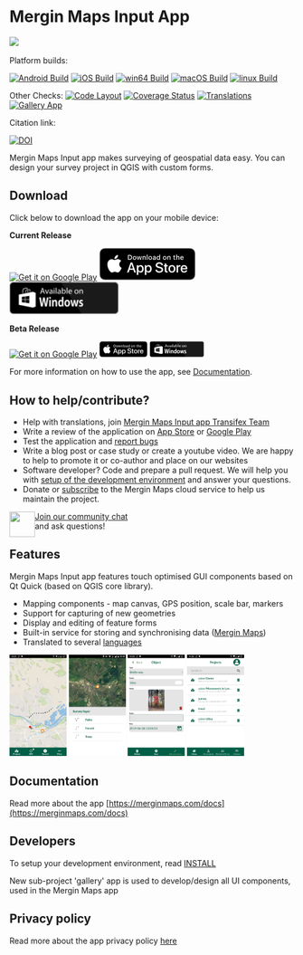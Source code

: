 # Mergin Maps Input App

<img src="images/MM_logo.png" width=350>

Platform builds:

[![Android Build](https://github.com/MerginMaps/input/workflows/Android/badge.svg)](https://github.com/MerginMaps/input/actions?query=workflow%3A%22Android%22)
[![iOS Build](https://github.com/MerginMaps/input/workflows/iOS%20Build/badge.svg)](https://github.com/MerginMaps/input/actions?query=workflow%3A%22iOS+Build%22)
[![win64 Build](https://github.com/MerginMaps/input/actions/workflows/win.yml/badge.svg)](https://github.com/MerginMaps/input/actions/workflows/win.yml)
[![macOS Build](https://github.com/MerginMaps/input/actions/workflows/macos.yml/badge.svg)](https://github.com/MerginMaps/input/actions/workflows/macos.yml)
[![linux Build](https://github.com/MerginMaps/input/actions/workflows/linux.yml/badge.svg)](https://github.com/MerginMaps/input/actions/workflows/linux.yml)

Other Checks:
[![Code Layout](https://github.com/MerginMaps/input/workflows/Code%20Layout/badge.svg)](https://github.com/MerginMaps/input/actions?query=workflow%3A%22Code+Layout%22)
[![Coverage Status](https://coveralls.io/repos/github/MerginMaps/input/badge.svg?branch=master)](https://coveralls.io/github/MerginMaps/input?branch=master)
[![Translations](https://github.com/MerginMaps/input/actions/workflows/i18n.yml/badge.svg)](https://github.com/MerginMaps/input/actions/workflows/i18n.yml)
[![Gallery App](https://github.com/MerginMaps/input/actions/workflows/gallery.yml/badge.svg)](https://github.com/MerginMaps/input/actions/workflows/gallery.yml)

Citation link:

[![DOI](https://zenodo.org/badge/46554390.svg)](https://zenodo.org/badge/latestdoi/46554390)

Mergin Maps Input app makes surveying of geospatial data easy. You can design your survey project in QGIS with custom forms.

## Download
Click below to download the app on your mobile device:

**Current Release**
<p>
<a href='https://play.google.com/store/apps/details?id=uk.co.lutraconsulting&ah=GSqwibzO2n63iMlCjHmMuBk89t4&pcampaignid=MKT-Other-global-all-co-prtnr-py-PartBadge-Mar2515-1&pcampaignid=MKT-Other-global-all-co-prtnr-py-PartBadge-Mar2515-1'><img alt='Get it on Google Play' src='images/google-play-store.png' height="57" /></a>
<a href='https://apps.apple.com/us/app/input/id1478603559?ls=1'><img alt='Download it from TestFlight' src='images/app-store.png' width="170" /></a>
<a href='https://github.com/MerginMaps/input/releases/latest'><img alt='Available on Windows' src='images/app_download_windows.png' height="57" /></a>
</p>

**Beta Release**
<p>
<a href='https://play.google.com/apps/testing/uk.co.lutraconsulting'><img alt='Get it on Google Play' src='images/google-play-store.png' height="28.5" /></a>
<a href='https://testflight.apple.com/join/JO5EIywn'><img alt='Download it from TestFlight' src='images/app-store.png' width="85" /></a>
<a href='https://github.com/MerginMaps/input/actions/workflows/win.yml'><img alt='Available on Windows' src='images/app_download_windows.png' height="28.5" /></a>
</p>

For more information on how to use the app, see [Documentation](https://merginmaps.com/docs).

## How to help/contribute?

- Help with translations, join [Mergin Maps Input app Transifex Team](https://explore.transifex.com/lutra-consulting/mergin-maps-input/)
- Write a review of the application on [App Store](https://apps.apple.com/us/app/mergin-maps/id1478603559) or [Google Play](https://play.google.com/store/apps/details?id=uk.co.lutraconsulting&hl=en&gl=US)
- Test the application and [report bugs](https://github.com/MerginMaps/input/issues)
- Write a blog post or case study or create a youtube video. We are happy to help to promote it or co-author and place on our websites
- Software developer? Code and prepare a pull request. We will help you with [setup of the development environment](./INSTALL.md) and answer your questions.
- Donate or [subscribe](https://merginmaps.com/) to the Mergin Maps cloud service to help us maintain the project.

<div><img align="left" width="45" height="45" src="https://raw.githubusercontent.com/MerginMaps/docs/main/src/.vuepress/public/slack.svg"><a href="https://merginmaps.com/community/join">Join our community chat</a><br/>and ask questions!</div>

## Features

Mergin Maps Input app features touch optimised GUI components based on Qt Quick (based on QGIS core library).

* Mapping components - map canvas, GPS position, scale bar, markers
* Support for capturing of new geometries
* Display and editing of feature forms
* Built-in service for storing and synchronising data ([Mergin Maps](https://merginmaps.com/))
* Translated to several [languages](https://www.transifex.com/lutra-consulting/input)

<p float="left">
    <img align="centre" src="https://github.com/MerginMaps/input/blob/master/images/screen1.jpg" width="20%">
    <img align="centre" src="https://github.com/MerginMaps/input/blob/master/images/screen2.jpg" width="20%">
    <img align="centre" src="https://github.com/MerginMaps/input/blob/master/images/screen3.jpg" width="20%">
    <img align="centre" src="https://github.com/MerginMaps/input/blob/master/images/screen4.jpg" width="20%">
</p>

## Documentation

Read more about the app [https://merginmaps.com/docs](https://merginmaps.com/docs)

## Developers

To setup your development environment, read [INSTALL](./INSTALL.md)

New sub-project 'gallery' app is used to develop/design all UI components, used in the Mergin Maps app

## Privacy policy
Read more about the app privacy policy [here](https://merginmaps.com/docs/reference/privacy/)
